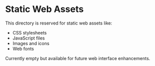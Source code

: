 # Static Web Assets

This directory is reserved for static web assets like:

- CSS stylesheets
- JavaScript files  
- Images and icons
- Web fonts

Currently empty but available for future web interface enhancements.